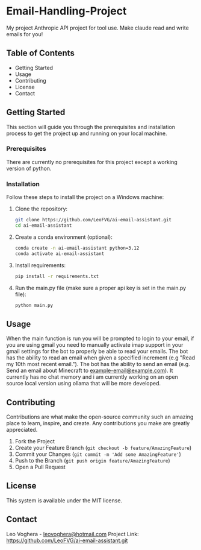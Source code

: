 # Email-Handling-Project
My project Anthropic API project for tool use. Make claude read and write emails for you!

## Table of Contents

- Getting Started
- Usage
- Contributing
- License
- Contact

## Getting Started

This section will guide you through the prerequisites and installation process to get the project up and running on your local machine.

### Prerequisites
There are currently no prerequisites for this project except a working version of python.

### Installation

Follow these steps to install the project on a Windows machine:

1. Clone the repository:
    ```bash
    git clone https://github.com/LeoFVG/ai-email-assistant.git
    cd ai-email-assistant
    ```
2. Create a conda environment (optional):
    ```bash
    conda create -n ai-email-assistant python=3.12
    conda activate ai-email-assistant
    ```
4. Install requirements:
    ```bash
    pip install -r requirements.txt
    ```

4. Run the main.py file (make sure a proper api key is set in the main.py file):
    ```bash
    python main.py
    ```

## Usage
When the main function is run you will be prompted to login to your email, if you are using gmail you need to manually activate imap support in your gmail settings for the bot to properly be able to read your emails.
The bot has the ability to read an email when given a specified increment (e.g "Read my 10th most recent email.").
The bot has the ability to send an email (e.g. Send an email about Minecraft to example-email@example.com).
It currently has no chat memory and i am currently working on an open source local version using ollama that will be more developed.

## Contributing

Contributions are what make the open-source community such an amazing place to learn, inspire, and create. Any contributions you make are greatly appreciated.

1. Fork the Project
2. Create your Feature Branch (`git checkout -b feature/AmazingFeature`)
3. Commit your Changes (`git commit -m 'Add some AmazingFeature'`)
4. Push to the Branch (`git push origin feature/AmazingFeature`)
5. Open a Pull Request


## License
This system is available under the MIT license.

## Contact

Leo Voghera - leovoghera@hotmail.com
Project Link: https://github.com/LeoFVG/ai-email-assistant.git
